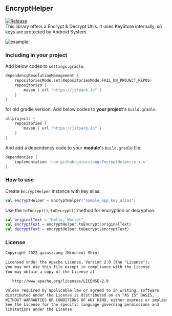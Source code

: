 ## EncryptHelper
[![Release](https://jitpack.io/v/gaiuszzang/EncryptHelper.svg)](https://jitpack.io/#gaiuszzang/EncryptHelper)  
This library offers a Encrypt & Decrypt Utils.
It uses KeyStore internally, so keys are protected by Android System.

![example](https://user-images.githubusercontent.com/15318053/214221741-6f32e3e6-3270-4802-8dc6-0f4fe7d17bc1.gif)

### Including in your project
Add below codes to `settings.gradle`.
```gradle
dependencyResolutionManagement {
    repositoriesMode.set(RepositoriesMode.FAIL_ON_PROJECT_REPOS)
    repositories {
        maven { url "https://jitpack.io" }
    }
}
```
for old gradle version, Add below codes to **your project**'s `build.gradle`.
```gradle
allprojects {
    repositories {
        maven { url "https://jitpack.io" }
    }
}
```

And add a dependency code to your **module**'s `build.gradle` file.
```gradle
dependencies {
    implementation 'com.github.gaiuszzang:EncryptHelper:x.x.x'
}
```


### How to use
Create `EncryptHelper` instance with key alias.
```kotlin
val encryptHelper = EncryptHelper("sample_app_key_alias")
```

Use the `toEncrypt()`, `toDecrypt()` method for encryption or decryption.
```kotlin
val originalText = "Hello, World!"
val encryptText = encryptHelper.toEncrypt(originalText)
val decryptText = encryptHelper.toDecrypt(encryptText)
```

### License
```xml
Copyright 2022 gaiuszzang (Mincheol Shin)

Licensed under the Apache License, Version 2.0 (the "License");
you may not use this file except in compliance with the License.
You may obtain a copy of the License at

   http://www.apache.org/licenses/LICENSE-2.0

Unless required by applicable law or agreed to in writing, software
distributed under the License is distributed on an "AS IS" BASIS,
WITHOUT WARRANTIES OR CONDITIONS OF ANY KIND, either express or implied.
See the License for the specific language governing permissions and
limitations under the License.
```
